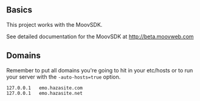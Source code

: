## Basics

This project works with the MoovSDK.

See detailed documentation for the MoovSDK at http://beta.moovweb.com

## Domains
Remember to put all domains you're going to hit in your etc/hosts
or to run your server with the `-auto-hosts=true` option.

    127.0.0.1 	emo.hazasite.com
    127.0.0.1 	emo.hazasite.net

